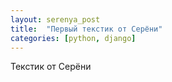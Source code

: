 ```yaml
---
layout: serenya_post
title:  "Первый текстик от Серёни"
categories: [python, django]
---
```


Текстик от Серёни